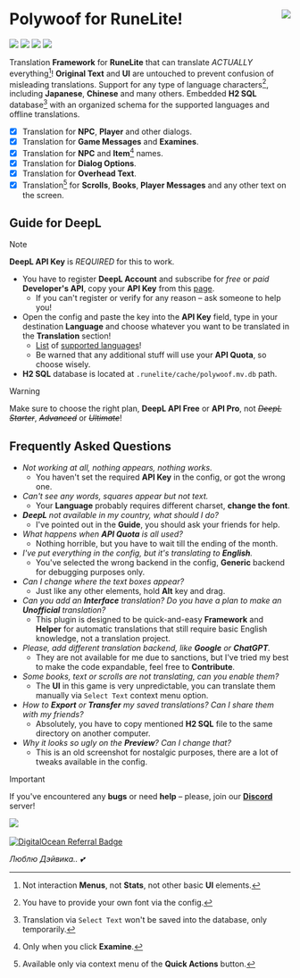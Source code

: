 # Polywoof for RuneLite\![<img align="right" height="192" src="https://user-images.githubusercontent.com/13049652/172053653-043b4dce-1bfb-46a5-82a6-d56fae313b9f.png">](icon.png)

[![](https://img.shields.io/endpoint?url=https://i.pluginhub.info/shields/rank/plugin/polywoof)](https://runelite.net/plugin-hub/show/polywoof)
[![](https://img.shields.io/endpoint?url=https://i.pluginhub.info/shields/installs/plugin/polywoof)](https://runelite.net/plugin-hub/show/polywoof)
[![](https://img.shields.io/discord/321345656184635402?label=Discord)](https://discord.gg/QbuVGMErrX)
[![](https://img.shields.io/github/stars/furfy/polywoof?style=social)](../..)

Translation **Framework** for **RuneLite** that can translate *ACTUALLY* everything[^1]!
**Original Text** and **UI** are untouched to prevent confusion of misleading translations.
Support for any type of language characters[^2], including **Japanese**, **Chinese** and many others.
Embedded **H2 SQL** database[^3] with an organized schema for the supported languages and offline translations.

- [x] Translation for **NPC**, **Player** and other dialogs.
- [x] Translation for **Game Messages** and **Examines**.
- [x] Translation for **NPC** and **Item**[^4] names.
- [x] Translation for **Dialog Options**.
- [x] Translation for **Overhead Text**.
- [x] Translation[^5] for **Scrolls**, **Books**, **Player Messages** and any other text on the screen.

[^1]: Not interaction **Menus**, not **Stats**, not other basic **UI** elements.
[^2]: You have to provide your own font via the config.
[^3]: Translation via `Select Text` won't be saved into the database, only temporarily.
[^4]: Only when you click **Examine**.
[^5]: Available only via context menu of the **Quick Actions** button.

## Guide for DeepL

> [!NOTE]
> **DeepL API Key** is _REQUIRED_ for this to work.

- You have to register **DeepL Account** and subscribe for *free* or *paid* **Developer's API**, copy your **API Key** from this [page](https://www.deepl.com/pro-account/summary).
	- If you can't register or verify for any reason – ask someone to help you!
- Open the config and paste the key into the **API Key** field, type in your destination **Language** and choose whatever you want to be translated in the **Translation** section!
	- [List](src/main/resources/languages.json) of <span title="Last updated on February 6 Year 2024"><ins>supported languages</ins></span>!
	- Be warned that any additional stuff will use your **API Quota**, so choose wisely.
- **H2 SQL** database is located at `.runelite/cache/polywoof.mv.db` path.

> [!WARNING]
> Make sure to choose the right plan, **__DeepL API Free__** or **API __Pro__**, not ~~_DeepL Starter_~~, ~~_Advanced_~~ or ~~_Ultimate_~~!

## Frequently Asked Questions

- _Not working at all, nothing appears, nothing works._
	- You haven't set the required **API Key** in the config, or got the wrong one.
- _Can't see any words, squares appear but not text._
	- Your **Language** probably requires different charset, **change the font**.
- _**DeepL** not available in my country, what should I do?_
	- I've pointed out in the **Guide**, you should ask your friends for help.
- _What happens when **API Quota** is all used?_
	- Nothing horrible, but you have to wait till the ending of the month.
- _I've put everything in the config, but it's translating to **English**._
	- You've selected the wrong backend in the config, **Generic** backend for debugging purposes only.
- _Can I change where the text boxes appear?_
	- Just like any other elements, hold **Alt** key and drag.
- _Can you add an **Interface** translation? Do you have a plan to make an **Unofficial** translation?_
	- This plugin is designed to be quick-and-easy **Framework** and **Helper** for automatic translations that still require basic English knowledge, not a translation project.
- _Please, add different translation backend, like **Google** or **ChatGPT**._
	- They are not available for me due to sanctions, but I've tried my best to make the code expandable, feel free to **Contribute**.
- _Some books, text or scrolls are not translating, can you enable them?_
	- The **UI** in this game is very unpredictable, you can translate them manually via `Select Text` context menu option.
- _How to **Export** or **Transfer** my saved translations? Can I share them with my friends?_
	- Absolutely, you have to copy mentioned **H2 SQL** file to the same directory on another computer.
- _Why it looks so ugly on the **Preview**? Can I change that?_
	- This is an old screenshot for nostalgic purposes, there are a lot of tweaks available in the config.

> [!IMPORTANT]
> If you've encountered any **bugs** or need **help** – please, join our **[Discord](https://furfy.github.io/invite)** server!

[![](https://user-images.githubusercontent.com/13049652/161437194-fca3d9c0-7226-40ed-9403-b4c01393f1af.png)](../..)

[![DigitalOcean Referral Badge](https://web-platforms.sfo2.digitaloceanspaces.com/WWW/Badge%203.svg)](https://www.digitalocean.com/?refcode=71af1247dfc7&utm_campaign=Referral_Invite&utm_medium=Referral_Program&utm_source=badge)

*Люблю Дэйвика.. 💕*
